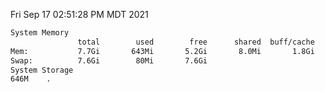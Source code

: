 Fri Sep 17 02:51:28 PM MDT 2021
```bash
System Memory
               total        used        free      shared  buff/cache   available
Mem:           7.7Gi       643Mi       5.2Gi       8.0Mi       1.8Gi       6.7Gi
Swap:          7.6Gi        80Mi       7.6Gi
System Storage
646M	.
```
